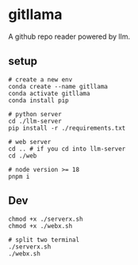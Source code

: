 # gitllama

A github repo reader powered by llm.

## setup

```shell
# create a new env 
conda create --name gitllama
conda activate gitllama
conda install pip

# python server
cd ./llm-server
pip install -r ./requirements.txt

# web server 
cd .. # if you cd into llm-server
cd ./web

# node version >= 18
pnpm i
```

## Dev

```shell
chmod +x ./serverx.sh
chmod +x ./webx.sh

# split two terminal 
./serverx.sh
./webx.sh
```
